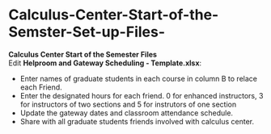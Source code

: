 # Calculus-Center-Start-of-the-Semster-Set-up-Files-
<strong>Calculus Center Start of the Semester Files</strong><br>
Edit <strong> Helproom and Gateway Scheduling - Template.xlsx</strong>:<br>
<ul><li>Enter names of graduate students in each course in column B to relace each Friend.</li>
<li>Enter the designated hours for each friend. 0 for enhanced instructors, 3 for instructors of two sections and 5 for instrutors of one section</li>
<li>Update the gateway dates and classroom attendance schedule.</li>
<li>Share with all graduate students friends involved with calculus center.</li></ul>
